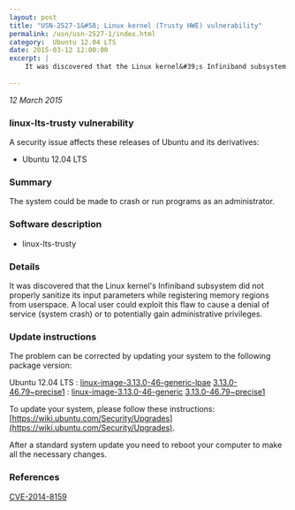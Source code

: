 ```yaml
---
layout: post
title: "USN-2527-1&#58; Linux kernel (Trusty HWE) vulnerability"
permalink: /usn/usn-2527-1/index.html
category:  Ubuntu 12.04 LTS
date: 2015-03-12 12:00:00
excerpt: |
    It was discovered that the Linux kernel&#39;s Infiniband subsystem did not properly sanitize its input parameters while registering memory regions from userspace. A local user could exploit this flaw to cause a denial of service (system crash) or to potentially gain administrative privileges. 
    
--- 
```

 
 

*12 March 2015*

### linux-lts-trusty vulnerability

A security issue affects these releases of Ubuntu and its derivatives:

* Ubuntu 12.04 LTS

### Summary

The system could be made to crash or run programs as an administrator. 

### Software description

* linux-lts-trusty 

### Details

It was discovered that the Linux kernel&#39;s Infiniband subsystem did not properly sanitize its input parameters while registering memory regions from userspace. A local user could exploit this flaw to cause a denial of service (system crash) or to potentially gain administrative privileges. 

### Update instructions

The problem can be corrected by updating your system to the following package version:

Ubuntu 12.04 LTS
 : [linux-image-3.13.0-46-generic-lpae](https://launchpad.net/ubuntu/+source/linux-lts-trusty) <span> [3.13.0-46.79~precise1](https://launchpad.net/ubuntu/+source/linux-lts-trusty/3.13.0-46.79~precise1) </span> 
 : [linux-image-3.13.0-46-generic](https://launchpad.net/ubuntu/+source/linux-lts-trusty) <span> [3.13.0-46.79~precise1](https://launchpad.net/ubuntu/+source/linux-lts-trusty/3.13.0-46.79~precise1) </span> 

To update your system, please follow these instructions: [https://wiki.ubuntu.com/Security/Upgrades](https://wiki.ubuntu.com/Security/Upgrades).

After a standard system update you need to reboot your computer to make all the necessary changes. 

### References

 
 [CVE-2014-8159](http://people.ubuntu.com/~ubuntu-security/cve/CVE-2014-8159)
 

